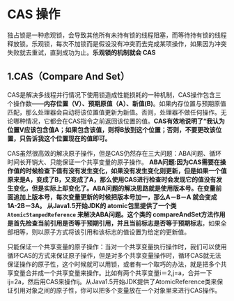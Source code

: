 # CAS 操作

独占锁是一种悲观锁，会导致其他所有未持有锁的线程阻塞，而等待持有锁的线程释放锁。乐观锁，每次不加锁而是假设没有冲突而去完成某项操作，如果因为冲突失败就去重试，直到成功为止。**乐观锁的机制就会 CAS**


##         1.CAS（Compare And Set）

CAS是解决多线程并行情况下使用锁造成性能损耗的一种机制，CAS操作包含三个操作数——**内存位置（V）、预期原值（A）、新值(B)**。如果内存位置与预期原值匹配，那么处理器会自动将该位置值更新为新值。否则，处理器不做任何操作。无论哪种情况，它都会在CAS指令之前返回该位置的值。**CAS有效地说明了“我认为位置V应该包含值A；如果包含该值，则将B放到这个位置；否则，不要更改该位置，只告诉我这个位置现在的值即可。**

  CAS虽然很高效的解决原子操作，但是CAS仍然存在三大问题：ABA问题、循环时间长开销大、只能保证一个共享变量的原子操作。
    **ABA问题:**因为CAS需要在操作值的时候检查下值有没有发生变化，如果没有发生变化则更新，但是如果一个值原来是A，变成了B，又变成了A，那么使用CAS进行检查时会发现它的值没有发生变化，但是实际上却变化了。ABA问题的解决思路就是使用版本号。在变量前面追加上版本号，每次变量更新的时候把版本号加一，那么A－B－A 就会变成1A-2B－3A。 从Java1.5开始JDK的 atomic包里提供了一个类`AtomicStampedReference` 来解决ABA问题。这个类的 compareAndSet方法作用是首先检查**当前引用是否等于预期引用，并且当前标志是否等于预期标志**，如果全部相等，则以原子方式将该引用和该标志的值设置为给定的更新值。

只能保证一个共享变量的原子操作：当对一个共享变量执行操作时，我们可以使用循环CAS的方式来保证原子操作，但是对多个共享变量操作时，循环CAS就无法保证操作的原子性，这个时候就可以用锁，或者有一个取巧的办法，就是把多个共享变量合并成一个共享变量来操作。比如有两个共享变量i＝2,j=a，合并一下ij=2a，然后用CAS来操作ij。从Java1.5开始JDK提供了AtomicReference类来保证引用对象之间的原子性，你可以把多个变量放在一个对象里来进行CAS操作。